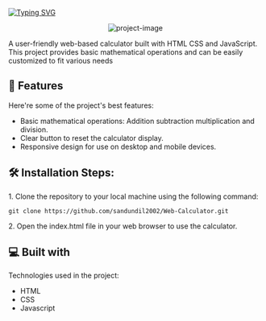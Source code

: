 <a href="https://git.io/typing-svg"><img src="https://readme-typing-svg.herokuapp.com?font=Fira+Code&weight=600&size=70&pause=1000&center=true&vCenter=true&random=false&width=800&height=70&lines=Web+Calculator" alt="Typing SVG" /></a>

<p align="center"><img src="https://i.ibb.co/rcyxJW1/web-cal.png" alt="project-image"></p>

<p id="description">A user-friendly web-based calculator built with HTML CSS and JavaScript. This project provides basic mathematical operations and can be easily customized to fit various needs</p>

  
  
<h2>🧐 Features</h2>

Here're some of the project's best features:

*   Basic mathematical operations: Addition subtraction multiplication and division.
*   Clear button to reset the calculator display.
*   Responsive design for use on desktop and mobile devices.

<h2>🛠️ Installation Steps:</h2>

<p>1. Clone the repository to your local machine using the following command:</p>

```
git clone https://github.com/sandundil2002/Web-Calculator.git
```

<p>2. Open the index.html file in your web browser to use the calculator.</p>

  
  
<h2>💻 Built with</h2>

Technologies used in the project:

*   HTML
*   CSS
*   Javascript

